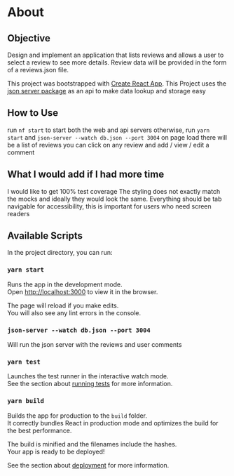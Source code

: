 # About
## Objective
Design and implement an application that lists reviews and allows a user to select a review to see more details. Review data will be provided in the form of a reviews.json file.


This project was bootstrapped with [Create React App](https://github.com/facebook/create-react-app).
This Project uses the [json server package](https://github.com/typicode/json-server) as an api to make data lookup and storage easy

## How to Use
run `nf start` to start both the web and api servers
otherwise, run `yarn start` and `json-server --watch db.json --port 3004`
on page load there will be a list of reviews
you can click on any review and add / view / edit a comment

## What I would add if I had more time
I would like to get 100% test coverage
The styling does not exactly match the mocks and ideally they would look the same. 
Everything should be tab navigable for accessibility, this is important for users who need screen readers

## Available Scripts
In the project directory, you can run:

### `yarn start`

Runs the app in the development mode.<br />
Open [http://localhost:3000](http://localhost:3000) to view it in the browser.

The page will reload if you make edits.<br />
You will also see any lint errors in the console.

### `json-server --watch db.json --port 3004`

Will run the json server with the reviews and user comments

### `yarn test`

Launches the test runner in the interactive watch mode.<br />
See the section about [running tests](https://facebook.github.io/create-react-app/docs/running-tests) for more information.

### `yarn build`

Builds the app for production to the `build` folder.<br />
It correctly bundles React in production mode and optimizes the build for the best performance.

The build is minified and the filenames include the hashes.<br />
Your app is ready to be deployed!

See the section about [deployment](https://facebook.github.io/create-react-app/docs/deployment) for more information.


